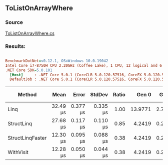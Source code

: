 ﻿## ToListOnArrayWhere

### Source
[ToListOnArrayWhere.cs](../../src/StructLinq.Benchmark/ToListOnArrayWhere.cs)

### Results:
``` ini

BenchmarkDotNet=v0.12.1, OS=Windows 10.0.19042
Intel Core i7-8750H CPU 2.20GHz (Coffee Lake), 1 CPU, 12 logical and 6 physical cores
.NET Core SDK=5.0.101
  [Host]     : .NET Core 5.0.1 (CoreCLR 5.0.120.57516, CoreFX 5.0.120.57516), X64 RyuJIT
  DefaultJob : .NET Core 5.0.1 (CoreCLR 5.0.120.57516, CoreFX 5.0.120.57516), X64 RyuJIT


```
|           Method |     Mean |    Error |   StdDev | Ratio |   Gen 0 |  Gen 1 | Gen 2 | Allocated |
|----------------- |---------:|---------:|---------:|------:|--------:|-------:|------:|----------:|
|             Linq | 32.49 μs | 0.377 μs | 0.335 μs |  1.00 | 13.9771 | 2.7466 |     - |  64.34 KB |
|       StructLinq | 27.68 μs | 0.117 μs | 0.110 μs |  0.85 |  4.2419 | 0.2747 |     - |  19.65 KB |
| StructLinqFaster | 12.30 μs | 0.095 μs | 0.088 μs |  0.38 |  4.2419 | 0.2747 |     - |  19.59 KB |
|        WithVisit | 12.28 μs | 0.050 μs | 0.044 μs |  0.38 |  4.2419 | 0.2747 |     - |  19.59 KB |
